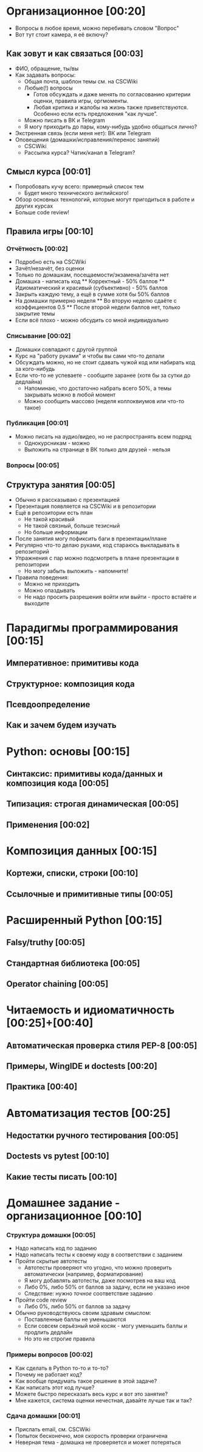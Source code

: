 # Организационное [00:20]
* Вопросы в любое время, можно перебивать словом "Вопрос"
* Вот тут стоит камера, я её включу?

## Как зовут и как связаться [00:03]
* ФИО, обращение, ты/вы
* Как задавать вопросы:
  * Общая почта, шаблон темы см. на CSCWiki
  * Любые(!) вопросы
    * Готов обсуждать и даже менять по согласованию критерии оценки, правила игры, оргмоменты.
    * Любая критика и жалобы на жизнь также приветствуются. Особенно если есть предложения "как лучше".
  * Можно писать в ВК и Telegram
  * Я могу приходить до пары, кому-нибудь удобно общаться лично?
* Экстренная связь (если меня нет): ВК или Telegram
* Оповещения (домашки/исправления/перенос занятий)
  * CSCWiki
  * Рассылка курса? Чатик/канал в Telegram?

## Смысл курса [00:01]
* Попробовать кучу всего: примерный список тем
  * Будет много технического английского!
* Обзор основных технологий, которые могут пригодиться в работе и других курсах
* Больше code review!

## Правила игры [00:10]
### Отчётность [00:02]
* Подробно есть на CSCWiki
* Зачёт/незачёт, без оценки
* Только по домашкам, посещаемости/экзамена/зачёта нет
* Домашка - написать код
** Корректный - 50% баллов
** Идиоматический и красивый (субъективно) - 50% баллов
* Закрыть каждую тему, а ещё в сумме хотя бы 50% баллов
* На домашки примерно неделя
** Во вторую неделю сдаёте с коэффициентов 0.5
** После второй недели баллов нет, только закрытие темы
* Если всё плохо - можно обсудить со мной индивидуально

### Списывание [00:02]
* Домашки совпадают с другой группой
* Курс на "работу руками" и чтобы вы сами что-то делали
* Обсуждать можно, но не стоит сдавать чужой код или набирать код за кого-нибудь
* Если что-то не успеваете - сообщите заранее (хотя бы за сутки до дедлайна)
  * Напоминаю, что достаточно набрать всего 50%, а темы закрывать можно в любой момент
  * Можно сообщить массово (неделя коллоквиумов или что-то такое)

### Публикация [00:01]
* Можно писать на аудио/видео, но не распространять всем подряд
  * Однокурсникам - можно
  * Выложить на странице в ВК только для друзей - нельзя

### Вопросы [00:05]

## Структура занятия [00:05]
* Обычно я рассказываю с презентацией
* Презентация появляется на CSCWiki и в репозитории
* Ещё в репозитории есть план
  * Не такой красивый
  * Не такой связный, больше тезисный
  * Но больше информации
* После занятия могу пофиксить баги в презентации/плане
* Регулярно что-то делаю руками, код стараюсь выкладывать в репозиторий
* Упражнения с пар можно подсмотреть в плане презентации в репозитории
  * Но могу забыть выложить - напомните!
* Правила поведения:
  * Можно не приходить
  * Можно опаздывать
  * Не надо просить разрешения войти или выйти - просто встаёте и выходите

# Парадигмы программирования [00:15]
## Императивное: примитивы кода
## Структурное: композиция кода
## Псевдоопределение
## Как и зачем будем изучать

# Python: основы [00:15]
## Синтаксис: примитивы кода/данных и композиция кода [00:05]
## Типизация: строгая динамическая [00:05]
## Применения [00:02]

# Композиция данных [00:15]
## Кортежи, списки, строки [00:10]
## Ссылочные и примитивные типы [00:05]

# Расширенный Python [00:15]
## Falsy/truthy [00:05]
## Стандартная библиотека [00:05]
## Operator chaining [00:05]

# Читаемость и идиоматичность [00:25]+[00:40]
## Автоматическая проверка стиля PEP-8 [00:05]
## Примеры, WingIDE и doctests [00:20]
## Практика [00:40]

# Автоматизация тестов [00:25]
## Недостатки ручного тестирования [00:05]
## Doctests vs pytest [00:10]
## Какие тесты писать [00:10]

# Домашнее задание - организационное [00:10]
### Структура домашки [00:05]
* Надо написать код по заданию
* Надо написать тесты к своему коду в соответствии с заданием
* Пройти скрытые автотесты
  * Автотесты проверяют что угодно, что можно проверить автоматически (например, форматирование)
  * Я могу добавлять автотесты, даже посмотрев на ваш код
  * Либо 0%, либо 50% от баллов за задачу, если не указано иное
  * Следствие: нужно _точное_ соответствие заданию
* Пройти code review
  * Либо 0%, либо 50% от баллов за задачу
* Обычно руководствуюсь своим здравым смыслом:
  * Поставленные баллы не уменьшаются
  * Если совсем серьёзный мой косяк - могу уменьшить баллы и продлить дедлайн
  * Но это не строгие правила

### Примеры вопросов [00:02]
* Как сделать в Python то-то и то-то?
* Почему не работает код?
* Как вообще придумать такое решение в этой задаче?
* Как написать этот код лучше?
* Можете быстро пересказать весь курс и вот это занятие?
* Мне кажется, система оценки нечестная, давайте лучше так и так?

### Сдача домашки [00:01]
* Прислать email, см. CSCWiki
* Попыток бесконечно, моя скорость проверки ограничена
* Неверная тема - домашка не проверяется и может потеряться
